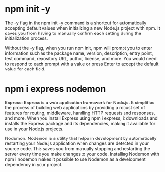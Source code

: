 # npm init -y

The -y flag in the npm init -y command is a shortcut for automatically accepting default values when initializing a new Node.js project with npm. It saves you from having to manually confirm each setting during the initialization process.

Without the -y flag, when you run npm init, npm will prompt you to enter information such as the package name, version, description, entry point, test command, repository URL, author, license, and more. You would need to respond to each prompt with a value or press Enter to accept the default value for each field.

# npm i express nodemon

Express: Express is a web application framework for Node.js. It simplifies the process of building web applications by providing a robust set of features for routing, middleware, handling HTTP requests and responses, and more. When you install Express using npm i express, it downloads and installs the Express package and its dependencies, making it available for use in your Node.js projects.

Nodemon: Nodemon is a utility that helps in development by automatically restarting your Node.js application when changes are detected in your source code. This saves you from manually stopping and restarting the server every time you make changes to your code. Installing Nodemon with npm i nodemon makes it possible to use Nodemon as a development dependency in your project.
